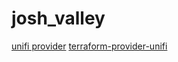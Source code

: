# josh_valley

[unifi provider](https://registry.terraform.io/providers/paultyng/unifi/latest)
[terraform-provider-unifi](https://github.com/paultyng/terraform-provider-unifi)
